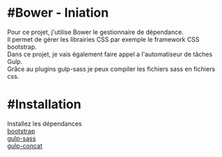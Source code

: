 #Bower - Iniation
=========================

Pour ce projet, j'utilise Bower le gestionnaire de dépendance.<br/>  Il permet de gérer les librairies CSS par exemple le framework CSS bootstrap.<br/> 
Dans ce projet, je vais également faire appel a l'automatiseur de tâches Gulp.<br/>  Grâce au plugins gulp-sass je peux compiler les fichiers sass en fichiers css.  

#Installation
=============

Installez les dépendances <br/> <a href="https://github.com/twbs/bootstrap" target="_blank">bootstrap</a><br/> <a href="https://github.com/dlmanning/gulp-sass" target="_blank">gulp-sass</a><br/> <a href="https://github.com/gulp-community/gulp-concat" target="_blank">gulp-concat</a>

